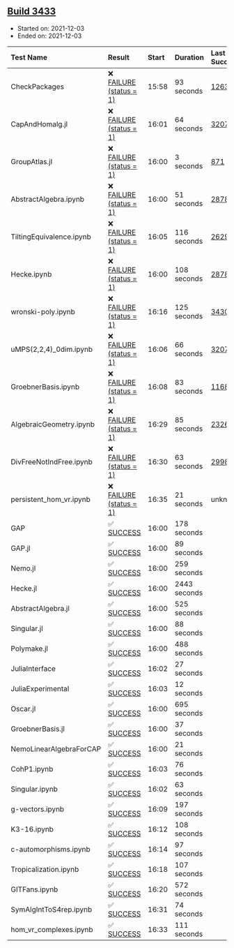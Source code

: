 ## [Build 3433](https://oscarci.mathematik.uni-kl.de/job/oscar-stable/3433/)

* Started on: 2021-12-03
* Ended on: 2021-12-03

| Test Name    | Result | Start | Duration | Last Success | First Failure |
|:-------------|:-------|:------|:---------|:-------------|:--------------|
| CheckPackages | ❌ [FAILURE (status = 1)](https://oscarci.mathematik.uni-kl.de/job/oscar-stable/3433/artifact/logs/build-3433/CheckPackages.log) | 15:58 | 93 seconds | [1263](https://oscarci.mathematik.uni-kl.de/job/oscar-stable/1263/) | [1264](https://oscarci.mathematik.uni-kl.de/job/oscar-stable/1264/) |
| CapAndHomalg.jl | ❌ [FAILURE (status = 1)](https://oscarci.mathematik.uni-kl.de/job/oscar-stable/3433/artifact/logs/build-3433/CapAndHomalg.jl.log) | 16:01 | 64 seconds | [3207](https://oscarci.mathematik.uni-kl.de/job/oscar-stable/3207/) | [3208](https://oscarci.mathematik.uni-kl.de/job/oscar-stable/3208/) |
| GroupAtlas.jl | ❌ [FAILURE (status = 1)](https://oscarci.mathematik.uni-kl.de/job/oscar-stable/3433/artifact/logs/build-3433/GroupAtlas.jl.log) | 16:00 | 3 seconds | [871](https://oscarci.mathematik.uni-kl.de/job/oscar-stable/871/) | [872](https://oscarci.mathematik.uni-kl.de/job/oscar-stable/872/) |
| AbstractAlgebra.ipynb | ❌ [FAILURE (status = 1)](https://oscarci.mathematik.uni-kl.de/job/oscar-stable/3433/artifact/logs/build-3433/AbstractAlgebra.ipynb.log) | 16:00 | 51 seconds | [2878](https://oscarci.mathematik.uni-kl.de/job/oscar-stable/2878/) | [2879](https://oscarci.mathematik.uni-kl.de/job/oscar-stable/2879/) |
| TiltingEquivalence.ipynb | ❌ [FAILURE (status = 1)](https://oscarci.mathematik.uni-kl.de/job/oscar-stable/3433/artifact/logs/build-3433/TiltingEquivalence.ipynb.log) | 16:05 | 116 seconds | [2629](https://oscarci.mathematik.uni-kl.de/job/oscar-stable/2629/) | [2630](https://oscarci.mathematik.uni-kl.de/job/oscar-stable/2630/) |
| Hecke.ipynb | ❌ [FAILURE (status = 1)](https://oscarci.mathematik.uni-kl.de/job/oscar-stable/3433/artifact/logs/build-3433/Hecke.ipynb.log) | 16:00 | 108 seconds | [2878](https://oscarci.mathematik.uni-kl.de/job/oscar-stable/2878/) | [2879](https://oscarci.mathematik.uni-kl.de/job/oscar-stable/2879/) |
| wronski-poly.ipynb | ❌ [FAILURE (status = 1)](https://oscarci.mathematik.uni-kl.de/job/oscar-stable/3433/artifact/logs/build-3433/wronski-poly.ipynb.log) | 16:16 | 125 seconds | [3430](https://oscarci.mathematik.uni-kl.de/job/oscar-stable/3430/) | [3431](https://oscarci.mathematik.uni-kl.de/job/oscar-stable/3431/) |
| uMPS(2,2,4)_0dim.ipynb | ❌ [FAILURE (status = 1)](https://oscarci.mathematik.uni-kl.de/job/oscar-stable/3433/artifact/logs/build-3433/uMPS-2-2-4-_0dim.ipynb.log) | 16:06 | 66 seconds | [3207](https://oscarci.mathematik.uni-kl.de/job/oscar-stable/3207/) | [3208](https://oscarci.mathematik.uni-kl.de/job/oscar-stable/3208/) |
| GroebnerBasis.ipynb | ❌ [FAILURE (status = 1)](https://oscarci.mathematik.uni-kl.de/job/oscar-stable/3433/artifact/logs/build-3433/GroebnerBasis.ipynb.log) | 16:08 | 83 seconds | [1168](https://oscarci.mathematik.uni-kl.de/job/oscar-stable/1168/) | [1169](https://oscarci.mathematik.uni-kl.de/job/oscar-stable/1169/) |
| AlgebraicGeometry.ipynb | ❌ [FAILURE (status = 1)](https://oscarci.mathematik.uni-kl.de/job/oscar-stable/3433/artifact/logs/build-3433/AlgebraicGeometry.ipynb.log) | 16:29 | 85 seconds | [2326](https://oscarci.mathematik.uni-kl.de/job/oscar-stable/2326/) | [2327](https://oscarci.mathematik.uni-kl.de/job/oscar-stable/2327/) |
| DivFreeNotIndFree.ipynb | ❌ [FAILURE (status = 1)](https://oscarci.mathematik.uni-kl.de/job/oscar-stable/3433/artifact/logs/build-3433/DivFreeNotIndFree.ipynb.log) | 16:30 | 63 seconds | [2998](https://oscarci.mathematik.uni-kl.de/job/oscar-stable/2998/) | [2999](https://oscarci.mathematik.uni-kl.de/job/oscar-stable/2999/) |
| persistent_hom_vr.ipynb | ❌ [FAILURE (status = 1)](https://oscarci.mathematik.uni-kl.de/job/oscar-stable/3433/artifact/logs/build-3433/persistent_hom_vr.ipynb.log) | 16:35 | 21 seconds | unknown | unknown |
| GAP | ✅ [SUCCESS](https://oscarci.mathematik.uni-kl.de/job/oscar-stable/3433/artifact/logs/build-3433/GAP.log) | 16:00 | 178 seconds |  |  |
| GAP.jl | ✅ [SUCCESS](https://oscarci.mathematik.uni-kl.de/job/oscar-stable/3433/artifact/logs/build-3433/GAP.jl.log) | 16:00 | 89 seconds |  |  |
| Nemo.jl | ✅ [SUCCESS](https://oscarci.mathematik.uni-kl.de/job/oscar-stable/3433/artifact/logs/build-3433/Nemo.jl.log) | 16:00 | 259 seconds |  |  |
| Hecke.jl | ✅ [SUCCESS](https://oscarci.mathematik.uni-kl.de/job/oscar-stable/3433/artifact/logs/build-3433/Hecke.jl.log) | 16:00 | 2443 seconds |  |  |
| AbstractAlgebra.jl | ✅ [SUCCESS](https://oscarci.mathematik.uni-kl.de/job/oscar-stable/3433/artifact/logs/build-3433/AbstractAlgebra.jl.log) | 16:00 | 525 seconds |  |  |
| Singular.jl | ✅ [SUCCESS](https://oscarci.mathematik.uni-kl.de/job/oscar-stable/3433/artifact/logs/build-3433/Singular.jl.log) | 16:00 | 88 seconds |  |  |
| Polymake.jl | ✅ [SUCCESS](https://oscarci.mathematik.uni-kl.de/job/oscar-stable/3433/artifact/logs/build-3433/Polymake.jl.log) | 16:00 | 488 seconds |  |  |
| JuliaInterface | ✅ [SUCCESS](https://oscarci.mathematik.uni-kl.de/job/oscar-stable/3433/artifact/logs/build-3433/JuliaInterface.log) | 16:02 | 27 seconds |  |  |
| JuliaExperimental | ✅ [SUCCESS](https://oscarci.mathematik.uni-kl.de/job/oscar-stable/3433/artifact/logs/build-3433/JuliaExperimental.log) | 16:03 | 12 seconds |  |  |
| Oscar.jl | ✅ [SUCCESS](https://oscarci.mathematik.uni-kl.de/job/oscar-stable/3433/artifact/logs/build-3433/Oscar.jl.log) | 16:00 | 695 seconds |  |  |
| GroebnerBasis.jl | ✅ [SUCCESS](https://oscarci.mathematik.uni-kl.de/job/oscar-stable/3433/artifact/logs/build-3433/GroebnerBasis.jl.log) | 16:00 | 37 seconds |  |  |
| NemoLinearAlgebraForCAP | ✅ [SUCCESS](https://oscarci.mathematik.uni-kl.de/job/oscar-stable/3433/artifact/logs/build-3433/NemoLinearAlgebraForCAP.log) | 16:00 | 21 seconds |  |  |
| CohP1.ipynb | ✅ [SUCCESS](https://oscarci.mathematik.uni-kl.de/job/oscar-stable/3433/artifact/logs/build-3433/CohP1.ipynb.log) | 16:03 | 76 seconds |  |  |
| Singular.ipynb | ✅ [SUCCESS](https://oscarci.mathematik.uni-kl.de/job/oscar-stable/3433/artifact/logs/build-3433/Singular.ipynb.log) | 16:02 | 63 seconds |  |  |
| g-vectors.ipynb | ✅ [SUCCESS](https://oscarci.mathematik.uni-kl.de/job/oscar-stable/3433/artifact/logs/build-3433/g-vectors.ipynb.log) | 16:09 | 197 seconds |  |  |
| K3-16.ipynb | ✅ [SUCCESS](https://oscarci.mathematik.uni-kl.de/job/oscar-stable/3433/artifact/logs/build-3433/K3-16.ipynb.log) | 16:12 | 108 seconds |  |  |
| c-automorphisms.ipynb | ✅ [SUCCESS](https://oscarci.mathematik.uni-kl.de/job/oscar-stable/3433/artifact/logs/build-3433/c-automorphisms.ipynb.log) | 16:14 | 97 seconds |  |  |
| Tropicalization.ipynb | ✅ [SUCCESS](https://oscarci.mathematik.uni-kl.de/job/oscar-stable/3433/artifact/logs/build-3433/Tropicalization.ipynb.log) | 16:18 | 107 seconds |  |  |
| GITFans.ipynb | ✅ [SUCCESS](https://oscarci.mathematik.uni-kl.de/job/oscar-stable/3433/artifact/logs/build-3433/GITFans.ipynb.log) | 16:20 | 572 seconds |  |  |
| SymAlgIntToS4rep.ipynb | ✅ [SUCCESS](https://oscarci.mathematik.uni-kl.de/job/oscar-stable/3433/artifact/logs/build-3433/SymAlgIntToS4rep.ipynb.log) | 16:31 | 74 seconds |  |  |
| hom_vr_complexes.ipynb | ✅ [SUCCESS](https://oscarci.mathematik.uni-kl.de/job/oscar-stable/3433/artifact/logs/build-3433/hom_vr_complexes.ipynb.log) | 16:33 | 111 seconds |  |  |
